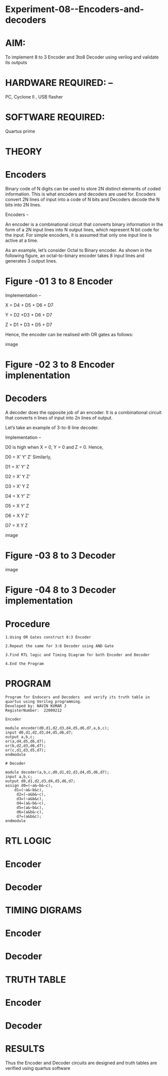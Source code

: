 # Experiment-08--Encoders-and-decoders

# AIM:
To implement 8 to 3 Encoder and 3to8 Decoder using verilog and validate its outputs

# HARDWARE REQUIRED: –
PC, Cyclone II , USB flasher

# SOFTWARE REQUIRED:
Quartus prime

# THEORY
# Encoders
Binary code of N digits can be used to store 2N distinct elements of coded information. This is what encoders and decoders are used for. Encoders convert 2N lines of input into a code of N bits and Decoders decode the N bits into 2N lines.

Encoders –

An encoder is a combinational circuit that converts binary information in the form of a 2N input lines into N output lines, which represent N bit code for the input. For simple encoders, it is assumed that only one input line is active at a time.

As an example, let’s consider Octal to Binary encoder. As shown in the following figure, an octal-to-binary encoder takes 8 input lines and generates 3 output lines.

# Figure -01 3 to 8 Encoder
Implementation –

X = D4 + D5 + D6 + D7

Y = D2 +D3 + D6 + D7

Z = D1 + D3 + D5 + D7

Hence, the encoder can be realised with OR gates as follows:

image
# Figure -02 3 to 8 Encoder implenentation

# Decoders

A decoder does the opposite job of an encoder. It is a combinational circuit that converts n lines of input into 2n lines of output.

Let’s take an example of 3-to-8 line decoder.

Implementation –

D0 is high when X = 0, Y = 0 and Z = 0. Hence,

D0 = X’ Y’ Z’ Similarly,

D1 = X’ Y’ Z

D2 = X’ Y Z’

D3 = X’ Y Z

D4 = X Y’ Z’

D5 = X Y’ Z

D6 = X Y Z’

D7 = X Y Z

image
# Figure -03 8 to 3 Decoder

image
# Figure -04 8 to 3 Decoder implementation

# Procedure
```
1.Using OR Gates construct 8:3 Encoder

2.Repeat the same for 3:8 Decoder using AND Gate 

3.Find RTL logic and Timing Diagram for both Encoder and Decoder

4.End the Program
```

# PROGRAM
```
Program for Endocers and Decoders  and verify its truth table in quartus using Verilog programming.
Developed by: NAVIN KUMAR J
RegisterNumber:  22009212
 
Encoder

module encoder(d0,d1,d2,d3,d4,d5,d6,d7,a,b,c);
input d0,d1,d2,d3,d4,d5,d6,d7;
output a,b,c;
or(a,d4,d5,d6,d7);
or(b,d2,d3,d6,d7);
or(c,d1,d3,d5,d7);
endmodule

# Decoder

module decoder(a,b,c,d0,d1,d2,d3,d4,d5,d6,d7);
input a,b,c;
output d0,d1,d2,d3,d4,d5,d6,d7;
assign d0=(~a&~b&~c),
    d1=(~a&~b&c),
	 d2=(~a&b&~c),
	 d3=(~a&b&c),
	 d4=(a&~b&~c),
	 d5=(a&~b&c),
	 d6=(a&b&~c),
	 d7=(a&b&c);
endmodule
```

# RTL LOGIC

# Encoder

# Decoder

# TIMING DIGRAMS

# Encoder

# Decoder


# TRUTH TABLE

# Encoder 

# Decoder

# RESULTS
Thus the Encoder and Decoder circuits are designed and truth tables are verified using quartus software
